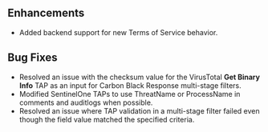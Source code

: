 ## Enhancements
- Added backend support for new Terms of Service behavior.

## Bug Fixes
- Resolved an issue with the checksum value for the VirusTotal **Get Binary Info** TAP as an input for Carbon Black Response multi-stage filters.
- Modified SentinelOne TAPs to use ThreatName or ProcessName in comments and auditlogs when possible.
- Resolved an issue where TAP validation in a multi-stage filter failed even though the field value matched the specified criteria.
